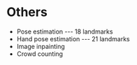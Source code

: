 # Others

* Pose estimation --- 18 landmarks
* Hand pose estimation --- 21 landmarks
* Image inpainting
* Crowd counting
